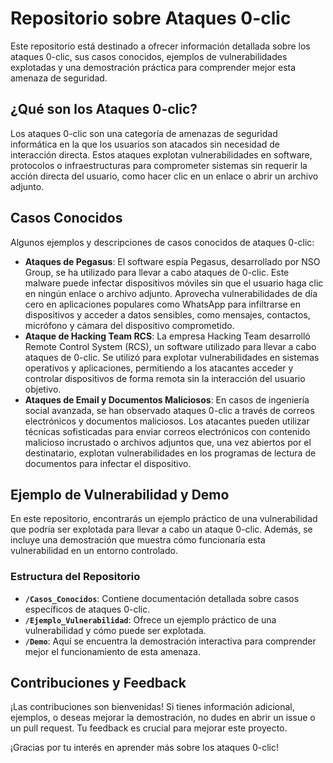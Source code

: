 # Repositorio sobre Ataques 0-clic

Este repositorio está destinado a ofrecer información detallada sobre los ataques 0-clic, sus casos conocidos, ejemplos de vulnerabilidades explotadas y una demostración práctica para comprender mejor esta amenaza de seguridad.

## ¿Qué son los Ataques 0-clic?

Los ataques 0-clic son una categoría de amenazas de seguridad informática en la que los usuarios son atacados sin necesidad de interacción directa. Estos ataques explotan vulnerabilidades en software, protocolos o infraestructuras para comprometer sistemas sin requerir la acción directa del usuario, como hacer clic en un enlace o abrir un archivo adjunto.

## Casos Conocidos

Algunos ejemplos y descripciones de casos conocidos de ataques 0-clic:

- **Ataques de Pegasus**: El software espía Pegasus, desarrollado por NSO Group, se ha utilizado para llevar a cabo ataques de 0-clic. Este malware puede infectar dispositivos móviles sin que el usuario haga clic en ningún enlace o archivo adjunto. Aprovecha vulnerabilidades de día cero en aplicaciones populares como WhatsApp para infiltrarse en dispositivos y acceder a datos sensibles, como mensajes, contactos, micrófono y cámara del dispositivo comprometido.
- **Ataque de Hacking Team RCS**:  La empresa Hacking Team desarrolló Remote Control System (RCS), un software utilizado para llevar a cabo ataques de 0-clic. Se utilizó para explotar vulnerabilidades en sistemas operativos y aplicaciones, permitiendo a los atacantes acceder y controlar dispositivos de forma remota sin la interacción del usuario objetivo.
- **Ataques de Email y Documentos Maliciosos**:  En casos de ingeniería social avanzada, se han observado ataques 0-clic a través de correos electrónicos y documentos maliciosos. Los atacantes pueden utilizar técnicas sofisticadas para enviar correos electrónicos con contenido malicioso incrustado o archivos adjuntos que, una vez abiertos por el destinatario, explotan vulnerabilidades en los programas de lectura de documentos para infectar el dispositivo.

## Ejemplo de Vulnerabilidad y Demo

En este repositorio, encontrarás un ejemplo práctico de una vulnerabilidad que podría ser explotada para llevar a cabo un ataque 0-clic. Además, se incluye una demostración que muestra cómo funcionaría esta vulnerabilidad en un entorno controlado.

### Estructura del Repositorio

- **`/Casos_Conocidos`**: Contiene documentación detallada sobre casos específicos de ataques 0-clic.
- **`/Ejemplo_Vulnerabilidad`**: Ofrece un ejemplo práctico de una vulnerabilidad y cómo puede ser explotada.
- **`/Demo`**: Aquí se encuentra la demostración interactiva para comprender mejor el funcionamiento de esta amenaza.

## Contribuciones y Feedback

¡Las contribuciones son bienvenidas! Si tienes información adicional, ejemplos, o deseas mejorar la demostración, no dudes en abrir un issue o un pull request. Tu feedback es crucial para mejorar este proyecto.

¡Gracias por tu interés en aprender más sobre los ataques 0-clic!


